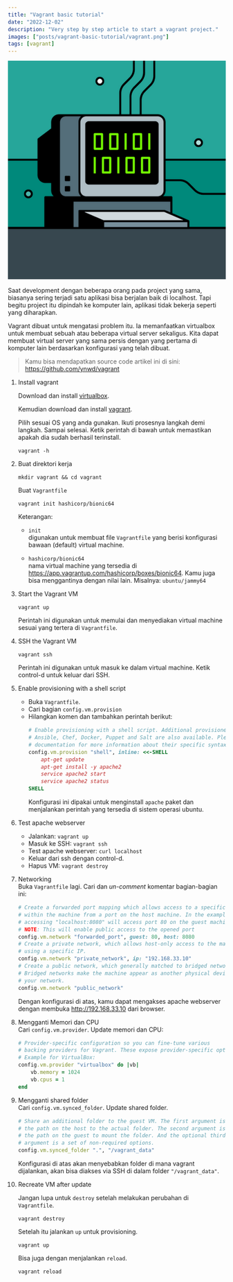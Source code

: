 ```yaml
---
title: "Vagrant basic tutorial"
date: "2022-12-02"
description: "Very step by step article to start a vagrant project."
images: ["posts/vagrant-basic-tutorial/vagrant.png"]
tags: [vagrant]
---
```


![vagrant](vagrant.png)

Saat development dengan beberapa orang pada project yang sama, biasanya sering terjadi satu aplikasi bisa berjalan baik di localhost. Tapi begitu project itu dipindah ke komputer lain, aplikasi tidak bekerja seperti yang diharapkan.

Vagrant dibuat untuk mengatasi problem itu. Ia memanfaatkan virtualbox untuk membuat sebuah atau beberapa virtual server sekaligus. Kita dapat membuat virtual server yang sama persis dengan yang pertama di komputer lain berdasarkan konfigurasi yang telah dibuat.

> Kamu bisa mendapatkan source code artikel ini di sini: https://github.com/ynwd/vagrant

1. Install vagrant  

    Download dan install [virtualbox](https://www.virtualbox.org/wiki/Downloads). 
    
    Kemudian download dan install [vagrant](https://developer.hashicorp.com/vagrant/downloads). 
        
    Pilih sesuai OS yang anda gunakan. Ikuti prosesnya langkah demi langkah. Sampai selesai. Ketik perintah di bawah untuk memastikan apakah dia sudah berhasil terinstall.
    
    ```
    vagrant -h
    ```

2. Buat direktori kerja
    ```
    mkdir vagrant && cd vagrant
    ```

    Buat `Vagrantfile`
    ```
    vagrant init hashicorp/bionic64
    ```

    Keterangan:

    - `init`  
        digunakan untuk membuat file `Vagrantfile` yang berisi konfigurasi bawaan (default) virtual machine.

    - `hashicorp/bionic64`  
        nama virtual machine yang tersedia di https://app.vagrantup.com/hashicorp/boxes/bionic64. Kamu juga bisa menggantinya dengan nilai lain. Misalnya: `ubuntu/jammy64`
 
3. Start the Vagrant VM 
    ```
    vagrant up
    ```
    Perintah ini digunakan untuk memulai dan menyediakan virtual machine sesuai yang tertera di `Vagrantfile`.

4. SSH the Vagrant VM
    ```
    vagrant ssh
    ```
    Perintah ini digunakan untuk masuk ke dalam virtual machine. Ketik control-d untuk keluar dari SSH.

5. Enable provisioning with a shell script  
    - Buka `Vagrantfile`. 
    - Cari bagian `config.vm.provision`
    - Hilangkan komen dan tambahkan perintah berikut:
        ```ruby
        # Enable provisioning with a shell script. Additional provisioners such as
        # Ansible, Chef, Docker, Puppet and Salt are also available. Please see the
        # documentation for more information about their specific syntax and use.
        config.vm.provision "shell", inline: <<-SHELL
            apt-get update
            apt-get install -y apache2
            service apache2 start
            service apache2 status
        SHELL
        ```
        Konfigurasi ini dipakai untuk menginstall `apache` paket dan menjalankan perintah yang tersedia di sistem operasi ubuntu.

6. Test apache webserver
    - Jalankan: `vagrant up`
    - Masuk ke SSH: `vagrant ssh`
    - Test apache webserver: `curl localhost`
    - Keluar dari ssh dengan control-d.
    - Hapus VM: `vagrant destroy`

7. Networking  
    Buka `Vagrantfile` lagi. Cari dan *un-comment* komentar bagian-bagian ini:
    ```ruby
    # Create a forwarded port mapping which allows access to a specific port
    # within the machine from a port on the host machine. In the example below,
    # accessing "localhost:8080" will access port 80 on the guest machine.
    # NOTE: This will enable public access to the opened port
    config.vm.network "forwarded_port", guest: 80, host: 8080
    # Create a private network, which allows host-only access to the machine
    # using a specific IP.
    config.vm.network "private_network", ip: "192.168.33.10"
    # Create a public network, which generally matched to bridged network.
    # Bridged networks make the machine appear as another physical device on
    # your network.
    config.vm.network "public_network"
    ```

    Dengan konfigurasi di atas, kamu dapat mengakses apache webserver dengan membuka http://192.168.33.10 dari browser.

8. Mengganti Memori dan CPU  
    Cari `config.vm.provider`. Update memori dan CPU:
    ```ruby
    # Provider-specific configuration so you can fine-tune various
    # backing providers for Vagrant. These expose provider-specific options.
    # Example for VirtualBox:
    config.vm.provider "virtualbox" do |vb|
        vb.memory = 1024
        vb.cpus = 1
    end
    ```

9. Mengganti shared folder  
    Cari `config.vm.synced_folder`. Update shared folder.
    ```ruby
    # Share an additional folder to the guest VM. The first argument is
    # the path on the host to the actual folder. The second argument is
    # the path on the guest to mount the folder. And the optional third
    # argument is a set of non-required options.
    config.vm.synced_folder ".", "/vagrant_data"
    ```
    Konfigurasi di atas akan menyebabkan folder di mana vagrant dijalankan, akan bisa diakses via SSH di dalam folder `"/vagrant_data"`.

10. Recreate VM after update
    
    Jangan lupa untuk `destroy` setelah melakukan perubahan di `Vagrantfile`.  
    ```
    vagrant destroy
    ```
    
    Setelah itu jalankan `up` untuk provisioning.  
    ```
    vagrant up
    ```
    
    Bisa juga dengan menjalankan `reload`.  
    ```
    vagrant reload
    ```
